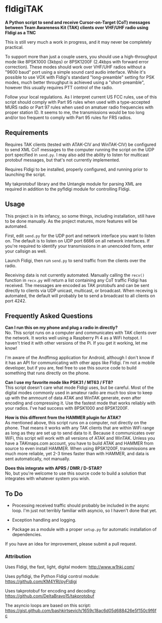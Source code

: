 # fldigiTAK
**A Python script to send and receive Cursor-on-Target (CoT) messages between Team Awareness Kit (TAK) clients over VHF/UHF radio using Fldigi as a TNC**

This is still very much a work in progress, and it may never be completely practical.

To support more than just a couple users, you should use a high-throughput mode like 8PSK1000 (3kbps) or 8PSK1200F (2.4kbps with forward error correction).  These modes should work over VHF/UHF radios without a "9600 baud" port using a simple sound card audio interface.  While it's possible to use VOX with Fldigi's standard "long-preamble" setting for PSK modes, much better throughput is achieved using a "short-preamble", however this usually requires PTT control of the radio.

Follow your local regulations.  As I interpret current US FCC rules, use of this script should comply with Part 95 rules when used with a type-accepted MURS radio or Part 97 rules when used on amatuer radio frequencies with proper station ID.  It seems to me, the transmissions would be too long and/or too frequent to comply with Part 95 rules for FRS radios.

## Requirements
Requires TAK clients (tested with ATAK-CIV and WinTAK-CIV) be configured to send XML CoT messages to the computer running the script on the UDP port specified in `send.py`.  I may also add the ability to listen for multicast protobuf messages, but that's not currently implemented.

Requires Fldigi to be installed, properly configured, and running prior to launching the script.

My takprotobuf library and the Untangle module for parsing XML are required in addition to the pyfldigi module for controlling Fldigi.

## Usage
This project is in its infancy, so some things, including installation, still have to be done manually.  As the project matures, more features will be automated.

First, edit `send.py` for the UDP port and network interface you want to listen on.  The default is to listen on UDP port 6666 on all network interfaces.  If you're required to identify your transmissions in an unencoded form, enter your callsign as well.

Launch Fldigi, then run `send.py` to send traffic from the clients over the radio.

Receiving data is not currently automated.  Manually calling the `recv()` function in `recv.py` will return a list containing any CoT traffic Fldigi has received.  The messages are encoded as TAK protobufs and can be sent directly to clients via UDP unicast, multicast, or broadcast.  When receving is automated, the default will probably be to send a broadcast to all clients on port 4242.

## Frequently Asked Questions
**Can I run this on my phone and plug a radio in directly?**  
No. This script runs on a computer and communicates with TAK clients over the network.  It works well using a Raspberry Pi 4 as a WiFi hotspot.  I haven't tried it with other versions of the Pi.  If you get it working, let me know!

I'm aware of the Andflmsg application for Android, although I don't know if it has an API for communicating with other apps like Fldigi.  I'm not a mobile developer, but if you are, feel free to use this source code to build something that runs directly on the phone.

**Can I use my favorite mode like PSK31 / MT63 / FT8?**  
This script doesn't care what mode Fldigi uses, but be careful.  Most of the digital modes commonly used in amateur radio are _much_ too slow to keep up with the ammount of data ATAK and WinTAK generate, even after encoding and compressing it.  Use the fastest mode that works reliably with your radios.  I've had success with 8PSK1000 and 8PSK1200F.

**How is this different from the HAMMER plugin for ATAK?**  
As mentioned above, this script runs on a computer, not directly on the phone.  That means it works with any TAK clients that are within WiFi range as long as they are set up to send data to it.  Because it communicates over WiFi, this script will work with all versions of ATAK and WinTAK.  Unless you have a TAKmaps.com account, you have to build ATAK and HAMMER from source to even install HAMMER.  When using 8PSK1200F, transmissions are much more reliable, yet 2-3 times faster than with HAMMER, and data is sent automatically, not manually.

**Does this integrate with APRS / DMR / D-STAR?**  
No, but you're welcome to use this source code to build a solution that integrates with whatever system you wish.

## To Do
- Processing received traffic should probably be included in the async loop.  I'm just not terribly familiar with asyncio, so I haven't done that yet.

- Exception handling and logging.

- Package as a module with a proper `setup.py` for automatic installation of dependencies.

If you have an idea for improvement, please submit a pull request.

### Attribution
Uses Fldigi, the fast, light, digital modem: http://www.w1hkj.com/

Uses pyfldigi, the Python Fldigi control module: https://github.com/KM4YRI/pyFldigi

Uses takprotobuf for encoding and decoding: https://github.com/DeltaBravo15/takprotobuf

The asyncio loops are based on this script: https://gist.github.com/bashkirtsevich/1659c18ac6d05d688426e5f150c9f6fc

